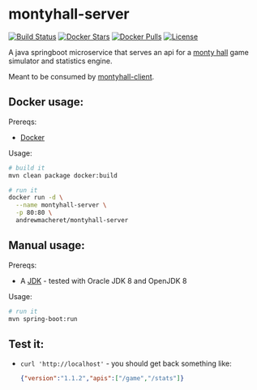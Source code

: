 # montyhall-server

[![Build Status](https://travis-ci.org/andrewmacheret/montyhall-server.svg?branch=master)](https://travis-ci.org/andrewmacheret/montyhall-server) [![Docker Stars](https://img.shields.io/docker/stars/andrewmacheret/montyhall-server.svg)](https://hub.docker.com/r/andrewmacheret/montyhall-server/) [![Docker Pulls](https://img.shields.io/docker/pulls/andrewmacheret/montyhall-server.svg)](https://hub.docker.com/r/andrewmacheret/montyhall-server/) [![License](https://img.shields.io/badge/license-MIT-lightgray.svg)](https://github.com/andrewmacheret/montyhall-server/blob/master/LICENSE.md)

A java springboot microservice that serves an api for a [monty hall](https://en.wikipedia.org/wiki/Monty_Hall_problem) game simulator and statistics engine.

Meant to be consumed by [montyhall-client](https://github.com/andrewmacheret/montyhall-client).

## Docker usage:

Prereqs:

* [Docker](https://www.docker.com/products/docker)

Usage:

```bash
# build it
mvn clean package docker:build

# run it
docker run -d \
  --name montyhall-server \
  -p 80:80 \
  andrewmacheret/montyhall-server
```

## Manual usage:

Prereqs:

* A [JDK](http://openjdk.java.net/projects/jdk8) - tested with Oracle JDK 8 and OpenJDK 8

Usage:

```bash
# run it
mvn spring-boot:run
```

## Test it:

* `curl 'http://localhost'` - you should get back something like:

  ```json
  {"version":"1.1.2","apis":["/game","/stats"]}
  ```


